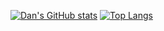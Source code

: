 [![Dan's GitHub stats](https://github-readme-stats.vercel.app/api?username=dan-studio)](https://github.com/dan-studio/github-readme-stats)
[![Top Langs](https://github-readme-stats.vercel.app/api/top-langs/?username=dan-studio)](https://github.com/dan-studio/github-readme-stats)
<!--
**dan-studio/dan-studio** is a ✨ _special_ ✨ repository because its `README.md` (this file) appears on your GitHub profile.

Here are some ideas to get you started:

- 🔭 I’m currently working on ...
- 🌱 I’m currently learning ...
- 👯 I’m looking to collaborate on ...
- 🤔 I’m looking for help with ...
- 💬 Ask me about ...
- 📫 How to reach me: ...
- 😄 Pronouns: ...
- ⚡ Fun fact: ...
-->

